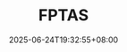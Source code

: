 ---
weight: 999
title: "FPTAS"
description: ""
icon: "article"
date: "2025-06-24T19:32:55+08:00"
lastmod: "2025-06-24T19:32:55+08:00"
draft: true
toc: true
---